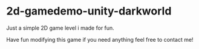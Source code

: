 # 2d-gamedemo-unity-darkworld
Just a simple 2D game level i made for fun.

Have fun modifying this game if you need anything feel free to contact me!
